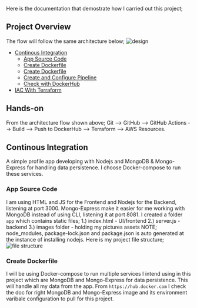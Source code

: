 Here is the documentation that demostrate how I carried out this project;

## Project Overview
The flow will follow the same architecture below;
![design](docs/assets/designs.svg)
* [Continous Integration](#continous-integration)
  * [App Source Code](#app-source-code)
  * [Create Dockerfile](#app-source-code)
  * [Create Dockerfile](#create-dockerfile)
  * [Create and Configure Pipeline](#create-and-configure-pipeline)
  * [Check with DockerHub](#check-with-dockerhub)
* [IAC With Terraform](#iac-with-terraform)

## Hands-on
From the architecture flow shown above;
Git --> GitHub --> GitHub Actions --> Build --> Push to DockerHub --> Terraform --> AWS Resources.
## Continous Integration
A simple profile app developing with Nodejs and MongoDB & Mongo-Express for handling data persistence. I choose Docker-compose to run these services.
### App Source Code
I am using HTML and JS for the Frontend and Nodejs for the Backend, listening at port 3000. Mongo-Express make it easier for me working with MongoDB instead of using CLI, listening it at port 8081.
I created a folder ``app`` which contains static files;
1.) index.html - UI/frontend
2.) server.js - backend
3.) images folder - holding my pictures assets
NOTE; node_modules, package-lock.json and package.json is auto generated at the instance of installing nodejs.
Here is my project file structure; 
![file structure](docs/assets/file-structure.svg)

### Create Dockerfile
I will be using Docker-compose to run multiple services I intend using in this project which are MongoDB and Mongo-Express for data persistence. This will handle all my data from the app. 
From ``https://hub.docker.com`` I check the doc for right MongoDB and Mongo-Express image and its environment varibale configuration to pull for this project.

